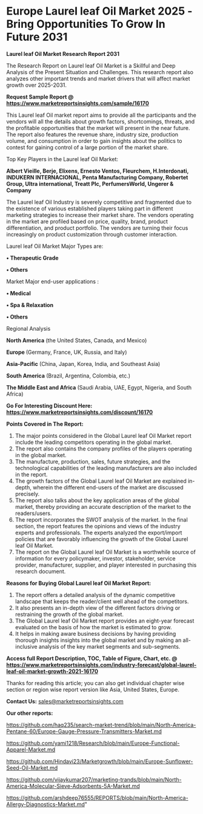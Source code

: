 # Europe Laurel leaf Oil Market 2025 -Bring Opportunities To Grow In Future 2031

<strong>Laurel leaf Oil Market Research Report 2031</strong>

The Research Report on Laurel leaf Oil Market is a Skillful and Deep Analysis of the Present Situation and Challenges. This research report also analyzes other important trends and market drivers that will affect market growth over 2025-2031.

<strong>Request Sample Report @ <a href=https://www.marketreportsinsights.com/sample/16170>https://www.marketreportsinsights.com/sample/16170</a></strong>

This Laurel leaf Oil market report aims to provide all the participants and the vendors will all the details about growth factors, shortcomings, threats, and the profitable opportunities that the market will present in the near future. The report also features the revenue share, industry size, production volume, and consumption in order to gain insights about the politics to contest for gaining control of a large portion of the market share.

Top Key Players in the Laurel leaf Oil Market:

<strong>Albert Vieille, Berje, Elixens, Ernesto Ventos, Fleurchem, H.Interdonati, INDUKERN INTERNACIONAL, Penta Manufacturing Company, Robertet Group, Ultra international, Treatt Plc, PerfumersWorld, Ungerer & Company</strong>

The Laurel leaf Oil Industry is severely competitive and fragmented due to the existence of various established players taking part in different marketing strategies to increase their market share. The vendors operating in the market are profiled based on price, quality, brand, product differentiation, and product portfolio. The vendors are turning their focus increasingly on product customization through customer interaction.

Laurel leaf Oil Market Major Types are:

<strong>• Therapeutic Grade

• Others</strong>

Market Major end-user applications :

<strong>• Medical

• Spa & Relaxation

• Others</strong>

Regional Analysis

</u><strong><b>North America</b></strong> (the United States, Canada, and Mexico)

<strong><b>Europe </b></strong>(Germany, France, UK, Russia, and Italy)

<strong><b>Asia-Pacific</b></strong> (China, Japan, Korea, India, and Southeast Asia)

<strong><b>South America</b></strong> (Brazil, Argentina, Colombia, etc.)

<strong><b>The Middle East and Africa</b></strong> (Saudi Arabia, UAE, Egypt, Nigeria, and South Africa)

<strong>Go For Interesting Discount Here: <a href=https://www.marketreportsinsights.com/discount/16170>https://www.marketreportsinsights.com/discount/16170</a></strong>

<strong>Points Covered in The Report:</strong>
<ol>
  <li>The major points considered in the Global Laurel leaf Oil Market report include the leading competitors operating in the global market.</li>
  <li>The report also contains the company profiles of the players operating in the global market.</li>
  <li>The manufacture, production, sales, future strategies, and the technological capabilities of the leading manufacturers are also included in the report.</li>
  <li>The growth factors of the Global Laurel leaf Oil Market are explained in-depth, wherein the different end-users of the market are discussed precisely.</li>
  <li>The report also talks about the key application areas of the global market, thereby providing an accurate description of the market to the readers/users.</li>
  <li>The report incorporates the SWOT analysis of the market. In the final section, the report features the opinions and views of the industry experts and professionals. The experts analyzed the export/import policies that are favorably influencing the growth of the Global Laurel leaf Oil Market.</li>
  <li>The report on the Global Laurel leaf Oil Market is a worthwhile source of information for every policymaker, investor, stakeholder, service provider, manufacturer, supplier, and player interested in purchasing this research document.</li>
</ol>
<strong>Reasons for Buying Global Laurel leaf Oil Market Report:</strong>

<ol>
  <li>The report offers a detailed analysis of the dynamic competitive landscape that keeps the reader/client well ahead of the competitors.</li>
  <li>It also presents an in-depth view of the different factors driving or restraining the growth of the global market.</li>
  <li>The Global Laurel leaf Oil Market report provides an eight-year forecast evaluated on the basis of how the market is estimated to grow.</li>
  <li>It helps in making aware business decisions by having providing thorough insights insights into the global market and by making an all-inclusive analysis of the key market segments and sub-segments.</li>
</ol>
<strong>Access full Report Description, TOC, Table of Figure, Chart, etc. @ <a href=https://www.marketreportsinsights.com/industry-forecast/global-laurel-leaf-oil-market-growth-2021-16170>https://www.marketreportsinsights.com/industry-forecast/global-laurel-leaf-oil-market-growth-2021-16170</a></strong>


Thanks for reading this article; you can also get individual chapter wise section or region wise report version like Asia, United States, Europe.

<strong>Contact Us:</strong>
sales@marketreportsinsights.com

<strong>Our other reports:</strong>

<a href=https://github.com/haq235/search-market-trend/blob/main/North-America-Pentane-60/Europe-Gauge-Pressure-Transmitters-Market.md>https://github.com/haq235/search-market-trend/blob/main/North-America-Pentane-60/Europe-Gauge-Pressure-Transmitters-Market.md</a>

<a href=https://github.com/yami1218/Research/blob/main/Europe-Functional-Apparel-Market.md>https://github.com/yami1218/Research/blob/main/Europe-Functional-Apparel-Market.md</a>

<a href=https://github.com/Hindavi23/Marketgrowth/blob/main/Europe-Sunflower-Seed-Oil-Market.md>https://github.com/Hindavi23/Marketgrowth/blob/main/Europe-Sunflower-Seed-Oil-Market.md</a>

<a href=https://github.com/vijaykumar207/marketing-trands/blob/main/North-America-Molecular-Sieve-Adsorbents-5A-Market.md>https://github.com/vijaykumar207/marketing-trands/blob/main/North-America-Molecular-Sieve-Adsorbents-5A-Market.md</a>

<a href=https://github.com/arshdeep76555/REPORTS/blob/main/North-America-Allergy-Diagnostics-Market.md>https://github.com/arshdeep76555/REPORTS/blob/main/North-America-Allergy-Diagnostics-Market.md</a>"
